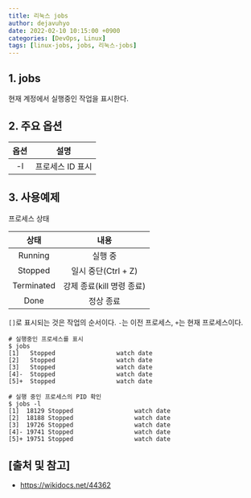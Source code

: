 ```yaml
---
title: 리눅스 jobs
author: dejavuhyo
date: 2022-02-10 10:15:00 +0900
categories: [DevOps, Linux]
tags: [linux-jobs, jobs, 리눅스-jobs]
---
```


## 1. jobs
현재 계정에서 실행중인 작업을 표시한다.

## 2. 주요 옵션

| 옵션 | 설명 |
|:-----:|:-----:|
| -l | 프로세스 ID 표시 |

## 3. 사용예제
프로세스 상태

| 상태 | 내용 |
|:-----:|:-----:|
| Running | 실행 중 |
| Stopped | 일시 중단(Ctrl + Z) |
| Terminated | 강제 종료(kill 명령 종료) |
| Done | 정상 종료 |

`[]`로 표시되는 것은 작업의 순서이다. `-`는 이전 프로세스, `+`는 현재 프로세스이다.

```shell
# 실행중인 프로세스를 표시 
$ jobs 
[1]   Stopped                 watch date
[2]   Stopped                 watch date
[3]   Stopped                 watch date
[4]-  Stopped                 watch date
[5]+  Stopped                 watch date

# 실행 중인 프로세스의 PID 확인 
$ jobs -l
[1]  18129 Stopped                 watch date
[2]  18188 Stopped                 watch date
[3]  19726 Stopped                 watch date
[4]- 19741 Stopped                 watch date
[5]+ 19751 Stopped                 watch date
```

## [출처 및 참고]
* <https://wikidocs.net/44362>

